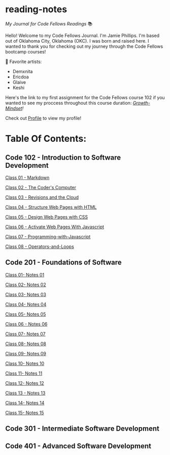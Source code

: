 # reading-notes

*My Journal for Code Fellows Readings* 📚


Hello! Welcome to my Code Fellows Journal. I'm Jamie Phillips. I'm based out of Oklahoma City, Oklahoma (OKC). I was born and raised here. I wanted to thank you for checking out my journey through the Code Fellows bootcamp courses!

🎵 Favorite artists:
- Demxnita
- Ericdoa
- Glaive
- Keshi
  
Here's the link to my first assignment for the Code Fellows course 102 if you wanted to see my proccess throughout this course duration: *[Growth-Mindset](https://jamiephillips212.github.io/reading-notes/growth-mindset)!*

Check out [Profile](https://github.com/jamiephillips212/) to view my profile!
  
# Table Of Contents:

## Code 102 - Introduction to Software Development 

[Class 01 - Markdown](https://jamiephillips212.github.io/reading-notes/code-102/markdown)

[Class 02 - The Coder's Computer](https://jamiephillips212.github.io/reading-notes/code-102/the-coders-computer)

[Class 03 - Revisions and the Cloud](https://jamiephillips212.github.io/reading-notes/code-102/revisions-and-the-cloud)

[Class 04 - Structure Web Pages with HTML](https://jamiephillips212.github.io/reading-notes/code-102/structure-web-pages-with-html)

[Class 05 - Design Web Pages with CSS](https://jamiephillips212.github.io/reading-notes/code-102/design-web-pages-with-css)

[Class 06 - Activate Web Pages With Javascript](https://jamiephillips212.github.io/reading-notes/code-102/activate-web-pages-with-javascript)

[Class 07 - Programming-with-Javascript](https://jamiephillips212.github.io/reading-notes/code-102/programming-with-javascript)

[Class 08 - Operators-and-Loops](https://jamiephillips212.github.io/reading-notes/code-102/operators-and-loops)

## Code 201 - Foundations of Software

[Class 01- Notes 01](https://jamiephillips212.github.io/reading-notes/code-201/class-01)

[Class 02- Notes 02](https://jamiephillips212.github.io/reading-notes/code-201/class-02)

[Class 03- Notes 03](https://jamiephillips212.github.io/reading-notes/code-201/class-03)

[Class 04- Notes 04](https://jamiephillips212.github.io/reading-notes/code-201/class-04)

[Class 05- Notes 05](https://jamiephillips212.github.io/reading-notes/code-201/class-05)

[Class 06 - Notes 06](https://jamiephillips212.github.io/reading-notes/code-201/class-06)

[Class 07- Notes 07](https://jamiephillips212.github.io/reading-notes/code-201/class-07)

[Class 08- Notes 08](https://jamiephillips212.github.io/reading-notes/code-201/class-08)

[Class 09- Notes 09](https://jamiephillips212.github.io/reading-notes/code-201/class-09)

[Class 10- Notes 10](https://jamiephillips212.github.io/reading-notes/code-201/class-10)

[Class 11- Notes 11](https://jamiephillips212.github.io/reading-notes/code-201/class-11)

[Class 12- Notes 12](https://jamiephillips212.github.io/reading-notes/code-201/class-12)

[Class 13 - Notes 13](https://jamiephillips212.github.io/reading-notes/code-201/class-13)

[Class 14- Notes 14](https://jamiephillips212.github.io/reading-notes/code-201/class-14)

[Class 15- Notes 15](https://jamiephillips212.github.io/reading-notes/code-201/class-15)


## Code 301 - Intermediate Software Development

## Code 401 - Advanced Software Development
